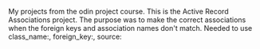 My projects from the odin project course.
This is the Active Record Associations project.
The purpose was to make the correct associations when the foreign keys
and association names don't match.
Needed to use class_name:, foreign_key:, source:
